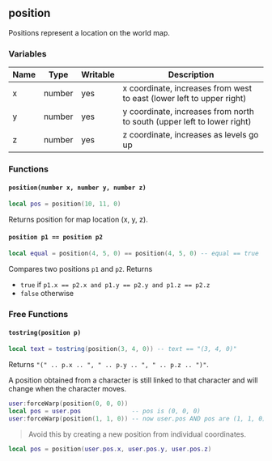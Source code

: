 ## position

Positions represent a location on the world map.

### Variables

Name | Type   | Writable  | Description
---- | ------ | --------- | -----------
x    | number | yes       | x coordinate, increases from west to east (lower left to upper right)
y    | number | yes       | y coordinate, increases from north to south (upper left to lower right)
z    | number | yes       | z coordinate, increases as levels go up

### Functions

#### `position(number x, number y, number z)`
```lua
local pos = position(10, 11, 0)
```
Returns position for map location (x, y, z).

#### `position p1 == position p2`
```lua
local equal = position(4, 5, 0) == position(4, 5, 0) -- equal == true
```
Compares two positions `p1` and `p2`. Returns

* `true` if `p1.x == p2.x and p1.y == p2.y and p1.z == p2.z`
* `false` otherwise

### Free Functions

#### `tostring(position p)`
```lua
local text = tostring(position(3, 4, 0)) -- text == "(3, 4, 0)"
```
Returns `"(" .. p.x .. ", " .. p.y .. ", " .. p.z .. ")"`.

<aside class="warning">
A position obtained from a character is still linked to that character and will change when the character moves.
</aside>

```lua
user:forceWarp(position(0, 0, 0))
local pos = user.pos              -- pos is (0, 0, 0)
user:forceWarp(position(1, 1, 0)) -- now user.pos AND pos are (1, 1, 0)
```
> Avoid this by creating a new position from individual coordinates.

```lua
local pos = position(user.pos.x, user.pos.y, user.pos.z)
```

